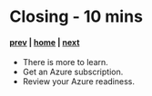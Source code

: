 # Closing - 10 mins

#### [prev](./azurelandingzones.md) | [home](./welcome.md)  | [next](./welcome.md)

- There is more to learn.
- Get an Azure subscription.
- Review your Azure readiness.
